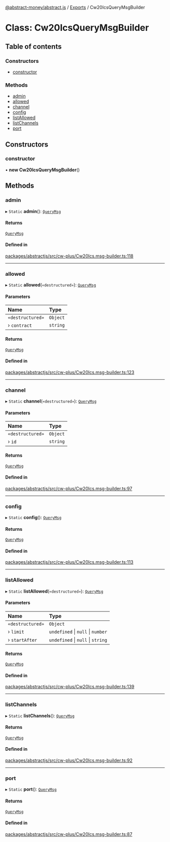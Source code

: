 [@abstract-money/abstract.js](../README.md) / [Exports](../modules.md) / Cw20IcsQueryMsgBuilder

# Class: Cw20IcsQueryMsgBuilder

## Table of contents

### Constructors

- [constructor](Cw20IcsQueryMsgBuilder.md#constructor)

### Methods

- [admin](Cw20IcsQueryMsgBuilder.md#admin)
- [allowed](Cw20IcsQueryMsgBuilder.md#allowed)
- [channel](Cw20IcsQueryMsgBuilder.md#channel)
- [config](Cw20IcsQueryMsgBuilder.md#config)
- [listAllowed](Cw20IcsQueryMsgBuilder.md#listallowed)
- [listChannels](Cw20IcsQueryMsgBuilder.md#listchannels)
- [port](Cw20IcsQueryMsgBuilder.md#port)

## Constructors

### constructor

• **new Cw20IcsQueryMsgBuilder**()

## Methods

### admin

▸ `Static` **admin**(): [`QueryMsg`](../modules/Cw20IcsTypes.md#querymsg)

#### Returns

[`QueryMsg`](../modules/Cw20IcsTypes.md#querymsg)

#### Defined in

[packages/abstractjs/src/cw-plus/Cw20Ics.msg-builder.ts:118](https://github.com/Abstract-OS/abstract.js/blob/c46b309/packages/abstractjs/src/cw-plus/Cw20Ics.msg-builder.ts#L118)

___

### allowed

▸ `Static` **allowed**(`«destructured»`): [`QueryMsg`](../modules/Cw20IcsTypes.md#querymsg)

#### Parameters

| Name | Type |
| :------ | :------ |
| `«destructured»` | `Object` |
| › `contract` | `string` |

#### Returns

[`QueryMsg`](../modules/Cw20IcsTypes.md#querymsg)

#### Defined in

[packages/abstractjs/src/cw-plus/Cw20Ics.msg-builder.ts:123](https://github.com/Abstract-OS/abstract.js/blob/c46b309/packages/abstractjs/src/cw-plus/Cw20Ics.msg-builder.ts#L123)

___

### channel

▸ `Static` **channel**(`«destructured»`): [`QueryMsg`](../modules/Cw20IcsTypes.md#querymsg)

#### Parameters

| Name | Type |
| :------ | :------ |
| `«destructured»` | `Object` |
| › `id` | `string` |

#### Returns

[`QueryMsg`](../modules/Cw20IcsTypes.md#querymsg)

#### Defined in

[packages/abstractjs/src/cw-plus/Cw20Ics.msg-builder.ts:97](https://github.com/Abstract-OS/abstract.js/blob/c46b309/packages/abstractjs/src/cw-plus/Cw20Ics.msg-builder.ts#L97)

___

### config

▸ `Static` **config**(): [`QueryMsg`](../modules/Cw20IcsTypes.md#querymsg)

#### Returns

[`QueryMsg`](../modules/Cw20IcsTypes.md#querymsg)

#### Defined in

[packages/abstractjs/src/cw-plus/Cw20Ics.msg-builder.ts:113](https://github.com/Abstract-OS/abstract.js/blob/c46b309/packages/abstractjs/src/cw-plus/Cw20Ics.msg-builder.ts#L113)

___

### listAllowed

▸ `Static` **listAllowed**(`«destructured»`): [`QueryMsg`](../modules/Cw20IcsTypes.md#querymsg)

#### Parameters

| Name | Type |
| :------ | :------ |
| `«destructured»` | `Object` |
| › `limit` | `undefined` \| ``null`` \| `number` |
| › `startAfter` | `undefined` \| ``null`` \| `string` |

#### Returns

[`QueryMsg`](../modules/Cw20IcsTypes.md#querymsg)

#### Defined in

[packages/abstractjs/src/cw-plus/Cw20Ics.msg-builder.ts:139](https://github.com/Abstract-OS/abstract.js/blob/c46b309/packages/abstractjs/src/cw-plus/Cw20Ics.msg-builder.ts#L139)

___

### listChannels

▸ `Static` **listChannels**(): [`QueryMsg`](../modules/Cw20IcsTypes.md#querymsg)

#### Returns

[`QueryMsg`](../modules/Cw20IcsTypes.md#querymsg)

#### Defined in

[packages/abstractjs/src/cw-plus/Cw20Ics.msg-builder.ts:92](https://github.com/Abstract-OS/abstract.js/blob/c46b309/packages/abstractjs/src/cw-plus/Cw20Ics.msg-builder.ts#L92)

___

### port

▸ `Static` **port**(): [`QueryMsg`](../modules/Cw20IcsTypes.md#querymsg)

#### Returns

[`QueryMsg`](../modules/Cw20IcsTypes.md#querymsg)

#### Defined in

[packages/abstractjs/src/cw-plus/Cw20Ics.msg-builder.ts:87](https://github.com/Abstract-OS/abstract.js/blob/c46b309/packages/abstractjs/src/cw-plus/Cw20Ics.msg-builder.ts#L87)
